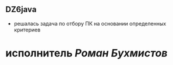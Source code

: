 ## DZ6java

- решалась задача по отбору ПК на основании определенных критериев

# исполнитель ***Роман Бухмистов***